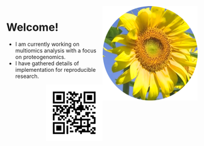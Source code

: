 <img src="https://github.com/jinghuazhao/jinghuazhao/blob/master/gansubaiyin-circle.png" align="right" height="250" width="250" />

# Welcome!

- I am currently working on multiomics analysis with a focus on proteogenomics.
- I have gathered details of implementation for reproducible research.

<img src="https://github.com/jinghuazhao/jinghuazhao/blob/master/jhz-50.png" align="right" />
